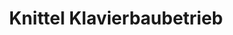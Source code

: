 ---
title: "Knittel Klavierbaubetrieb"
url: /hamburg/knittel-klavierbaubetrieb/
shop: Instrumente
---